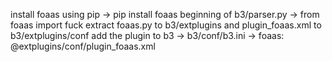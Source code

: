 install foaas using pip -> pip install foaas
beginning of b3/parser.py -> from foaas import fuck
extract foaas.py to b3/extplugins and plugin_foaas.xml to b3/extplugins/conf
add the plugin to b3 -> b3/conf/b3.ini -> foaas: @extplugins/conf/plugin_foaas.xml

